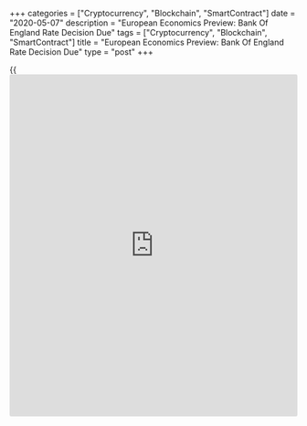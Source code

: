+++
categories = ["Cryptocurrency", "Blockchain", "SmartContract"]
date = "2020-05-07"
description = "European Economics Preview: Bank Of England Rate Decision Due"
tags = ["Cryptocurrency", "Blockchain", "SmartContract"]
title = "European Economics Preview: Bank Of England Rate Decision Due"
type = "post"
+++

{{<iframe id="large-banner" src="https://www.bounty.group/#slide=14.0" width="100%" height="600" scrolling="no" style="border: 0px solid rgb(216, 221, 230); border-radius: 3px;">}}

The outcome of the monetary [policy](https://www.fintechee.com/policy/) committee meeting of the Bank of
England and the monetary [policy](https://www.fintechee.com/policy/) report are due on Thursday, headlining a
busy day for the European economic [news](https://www.letsplayfx.com/blog/forex-news-website/).

Policymakers are likely to unanimously vote to hold the benchmark
interest rate at 0.10 percent and quantitative easing unchanged at GBP
645 billion.

In the meantime, industrial production data from Germany is due. Orders
are forecast to fall 7.5 percent on a monthly basis in March, reversing
a 0.3 percent rise in February.

At 2.45 am ET, industrial production and foreign trade figures are due
from France. Production is expected to shrink 12.4 percent on month in
March, in contrast to February's 0.9 percent increase.

At 3.00 am ET, industrial production and foreign trade figures are due
from the Czech Republic. Economists forecast output to fall 14.2 percent
annually, after easing 0.9 percent in February.

Half an hour later, UK Halifax house price data is due. House prices are
expected to fall 0.7 percent on month in April after staying flat in
March.

At 4.00 am ET, Norges Bank is set to announce its [policy](https://www.fintechee.com/policy/) rate decision.
The bank is expected to hold its key rate at 0.25 percent.

In the meantime, Italy's retail sales data is due for March.

At 5.00 am ET, February unemployment figures are due from Greece. The
jobless rate stood at 16.4 percent in January.

At 8.30 am ET, the Czech National Bank releases its interest rate
decision. The bank is expected to cut its rate to 0.50 percent from 1.00
percent.

For comments and feedback [contact](https://www.playgroundfx.com/contact/): editorial@rtt[news](https://www.letsplayfx.com/blog/forex-news-website/).com

[Business News][1]

   1. www.rtt[news](https://www.letsplayfx.com/blog/forex-news-website/).com/Content/Business.aspx